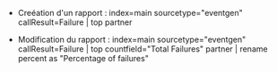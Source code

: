 
- Creéation d'un rapport : index=main sourcetype="eventgen" callResult=Failure | top  partner


- Modification du rapport : index=main sourcetype="eventgen" callResult=Failure | top countfield="Total Failures" partner | rename percent as "Percentage of failures"

